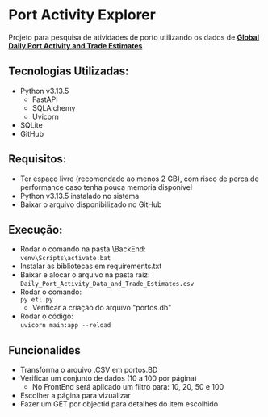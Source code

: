 # Port Activity Explorer
Projeto para pesquisa de atividades de porto utilizando os dados de [**Global Daily Port Activity and Trade Estimates**](https://www.kaggle.com/datasets/arunvithyasegar/daily-port-activity-data-and-trade-estimates/data)

## Tecnologias Utilizadas:
- Python v3.13.5
    - FastAPI
    - SQLAlchemy
    - Uvicorn
- SQLite
- GitHub

## Requisitos:
- Ter espaço livre (recomendado ao menos 2 GB), com risco de perca de performance caso tenha pouca memoria disponível
- Python v3.13.5 instalado no sistema
- Baixar o arquivo disponibilizado no GitHub

## Execução:
- Rodar o comando na pasta \BackEnd:<br>
    `venv\Scripts\activate.bat`
- Instalar as bibliotecas em requirements.txt
- Baixar e alocar o arquivo na pasta raiz:<br>
    `Daily_Port_Activity_Data_and_Trade_Estimates.csv`
- Rodar o comando:<br>
    `py etl.py`
    - Verificar a criação do arquivo "portos.db"
- Rodar o código:<br>
    `uvicorn main:app --reload`


## Funcionalides
- Transforma o arquivo .CSV em portos.BD
- Verificar um conjunto de dados (10 a 100 por página)
    - No FrontEnd será aplicado um filtro para: 10, 20, 50 e 100
- Escolher a página para vizualizar
- Fazer um GET por objectid para detalhes do item escolhido